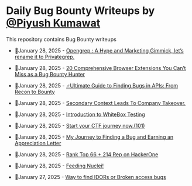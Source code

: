# Daily Bug Bounty Writeups by [@Piyush Kumawat](https://twitter.com/piyush_supiy) 
This repository contains Bug Bounty writeups

<!-- BLOG-POST-LIST:START -->
 - 💯January 28, 2025 - [Opengrep : A Hype and Marketing Gimmick, let’s rename it to Privategrep.](https://rohitcoder.medium.com/opengrep-a-hype-and-marketing-gimmick-lets-rename-it-to-privategrep-61225dbf9090?source=rss------bug_bounty-5) 

 - 💯January 28, 2025 - [20 Comprehensive Browser Extensions You Can’t Miss as a Bug Bounty Hunter](https://cybersecuritywriteups.com/20-comprehensive-browser-extensions-you-cant-miss-as-a-bug-bounty-hunter-e85b7d7c4234?source=rss------bug_bounty-5) 

 - 💯January 28, 2025 - [️‍♂️Ultimate Guide to Finding Bugs in APIs: From Recon to Bounty](https://medium.com/@zoningxtr/ultimate-guide-to-finding-bugs-in-apis-from-recon-to-bounty-f0cc3487780b?source=rss------bug_bounty-5) 

 - 💯January 28, 2025 - [Secondary Context Leads To Company Takeover.](https://medium.com/@Berserker1337/secondary-context-leads-to-company-takeover-0dc88ca751ea?source=rss------bug_bounty-5) 

 - 💯January 28, 2025 - [Introduction to WhiteBox Testing](https://medium.com/@huyvo2910/introduction-to-whitebox-testing-ae4316269915?source=rss------bug_bounty-5) 

 - 💯January 28, 2025 - [Start your CTF journey now.&lpar;101&rpar;](https://medium.com/@anandrishav2228/start-your-ctf-journey-now-101-fa68ed995bca?source=rss------bug_bounty-5) 

 - 💯January 28, 2025 - [My Journey to Finding a Bug and Earning an Appreciation Letter](https://medium.com/@sachinkewat809/my-journey-to-finding-a-bug-and-earning-an-appreciation-letter-88cac7109e0e?source=rss------bug_bounty-5) 

 - 💯January 28, 2025 - [Rank Top 66 + 214 Rep on HackerOne](https://medium.com/meetcyber/rank-top-66-214-rep-on-hackerone-c260d244ae61?source=rss------bug_bounty-5) 

 - 💯January 28, 2025 - [Feeding Nuclei!](https://clarkvoss.medium.com/feeding-nuclei-06192a30de1c?source=rss------bug_bounty-5) 

 - 💯January 27, 2025 - [Way to find IDORs or Broken access bugs](https://medium.com/@curiouskhanna/way-to-find-idors-or-broken-access-bugs-2c9a07c32281?source=rss------bug_bounty-5) 
<!-- BLOG-POST-LIST:END -->
